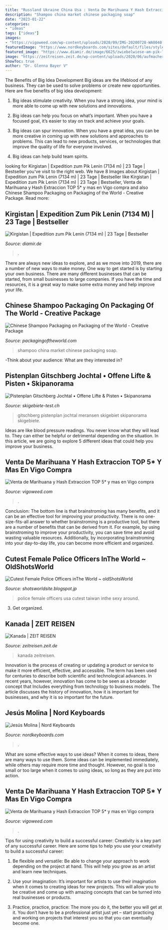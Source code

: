 ```yaml
---
title: "Russland Ukraine China Usa : Venta De Marihuana Y Hash Extraccion Top 5* Y Mas En Vigo Compra"
description: "Shampoo china market chinese packaging soap"
date: "2023-01-22"
categories:
- "ideas"
tags: ["ideas"]
images:
- "https://vigoweed.com/wp-content/uploads/2020/09/IMG-20200728-WA0040.jpg"
featuredImage: "https://www.nordkeyboards.com/sites/default/files/styles/artist-profile-image/public/files/artists/latin-america/JesusMolina.jpg?itok=eSmGEtLi"
featured_image: "https://www.diamir.de/image/6625/zwiebelwiese-am-pik-lenin/1500/1500"
image: "https://zeitreisen.zeit.de/wp-content/uploads/2020/06/aufmacher_kanada.jpg"
ShowToc: true
author: "Dr. Glenna Bayer V"
---
```



The Benefits of Big Idea Development
Big ideas are the lifeblood of any business. They can be used to solve problems or create new opportunities. Here are five benefits of big idea development:
1. Big ideas stimulate creativity. When you have a strong idea, your mind is more able to come up with new solutions and innovations.

2. Big ideas can help you focus on what’s important. When you have a focused goal, it’s easier to stay on track and achieve your goals.

3. Big ideas can spur innovation. When you have a great idea, you can be more creative in coming up with new solutions and approaches to problems. This can lead to new products, services, or technologies that improve the quality of life for everyone involved.

4. Big ideas can help build team spirits.

	

		
looking for Kirgistan | Expedition zum Pik Lenin (7134 m) | 23 Tage | Bestseller you've visit to the right web. We have 8 Images about Kirgistan | Expedition zum Pik Lenin (7134 m) | 23 Tage | Bestseller like Kirgistan | Expedition zum Pik Lenin (7134 m) | 23 Tage | Bestseller, Venta de Marihuana y Hash Extraccion TOP 5* y mas en Vigo compra and also Chinese Shampoo Packaging on Packaging of the World - Creative Package. Read more:
		
    
## Kirgistan | Expedition Zum Pik Lenin (7134 M) | 23 Tage | Bestseller

<img loading=lazy src="https://www.diamir.de/image/6625/zwiebelwiese-am-pik-lenin/1500/1500" onerror="this.onerror=null;this.src='https://tse1.mm.bing.net/th?id=OIP.iyap_abz4ttVE_A5cEh3XwHaF6&amp;pid=15.1';" alt="Kirgistan | Expedition zum Pik Lenin (7134 m) | 23 Tage | Bestseller">

_Source: diamir.de_

>. 

	

There are always new ideas to explore, and as we move into 2019, there are a number of new ways to make money. One way to get started is by starting your own business. There are many different businesses that can be started, from small businesses to large companies. If you have the time and resources, it is a great way to make some extra money and help improve your life.

    
## Chinese Shampoo Packaging On Packaging Of The World - Creative Package

<img loading=lazy src="http://2.bp.blogspot.com/_nieIGWiCsnw/STaF-yCyImI/AAAAAAAACPo/zwuosMbYKF4/s400/tang_wang_shampoo.JPG" onerror="this.onerror=null;this.src='https://tse3.mm.bing.net/th?id=OIP.4HzQtXEfMox4fTyPesUdXwAAAA&amp;pid=15.1';" alt="Chinese Shampoo Packaging on Packaging of the World - Creative Package">

_Source: packagingoftheworld.com_

>shampoo china market chinese packaging soap. 

	

-Think about your audience: What are they interested in?

    
## Pistenplan Gitschberg Jochtal • Offene Lifte &amp; Pisten • Skipanorama

<img loading=lazy src="https://media.skigebiete-test.de/images/ecu/entity/e_skiresort/skigebiet_gitschberg-meransen_n4384-136208-1_l.jpg" onerror="this.onerror=null;this.src='https://tse4.mm.bing.net/th?id=OIP.CV4x1yClg4reJGdKcMROmgHaD5&amp;pid=15.1';" alt="Pistenplan Gitschberg Jochtal • Offene Lifte &amp; Pisten • Skipanorama">

_Source: skigebiete-test.ch_

>gitschberg pistenplan jochtal meransen skigebiet skipanorama skigebiete. 

	

Ideas are like blood pressure readings. You never know what they will lead to. They can either be helpful or detrimental depending on the situation. In this article, we are going to explore 5 different ideas that could help you improve your business.

    
## Venta De Marihuana Y Hash Extraccion TOP 5* Y Mas En Vigo Compra

<img loading=lazy src="https://vigoweed.com/wp-content/uploads/2020/09/IMG-20200728-WA0040.jpg" onerror="this.onerror=null;this.src='https://tse2.mm.bing.net/th?id=OIP.pECiQiyUp9lH-A2BKW5X7QHaJ4&amp;pid=15.1';" alt="Venta de Marihuana y Hash Extraccion TOP 5* y mas en Vigo compra">

_Source: vigoweed.com_

>. 

	

Conclusion: The bottom line is that brainstroming has many benefits, and it can be an effective tool for improving your productivity.
There is no one-size-fits-all answer to whether brainstroming is a productive tool, but there are a number of benefits that can be derived from it. For example, by using brainstroming to improve your productivity, you can save time and avoid wasting valuable resources. Additionally, by incorporating brainstroming into your day-to-day life, you can become more efficient and organized.

    
## Cutest Female Police Officers InThe World ~ OldShotsWorld

<img loading=lazy src="http://2.bp.blogspot.com/_loc3cV0kETU/TRBhYjxMaMI/AAAAAAAAAa0/cT2qD1hWNtY/s1600/sexy-female-police-officers-all-around-the-world28.jpg" onerror="this.onerror=null;this.src='https://tse4.mm.bing.net/th?id=OIP.kgYQjRDR7wAukx_Ci0zFXQHaE7&amp;pid=15.1';" alt="Cutest Female Police Officers inThe World ~ oldShotsWorld">

_Source: shotsworldsite.blogspot.jp_

>police female officers usa cutest taiwan inthe sexy around. 

	

3. Get organized.

    
## Kanada | ZEIT REISEN

<img loading=lazy src="https://zeitreisen.zeit.de/wp-content/uploads/2020/06/aufmacher_kanada.jpg" onerror="this.onerror=null;this.src='https://tse1.mm.bing.net/th?id=OIP.6W0lV9iVO0l1DF7_nztxKQHaDd&amp;pid=15.1';" alt="Kanada | ZEIT REISEN">

_Source: zeitreisen.zeit.de_

>kanada zeitreisen. 

	

Innovation is the process of creating or updating a product or service to make it more efficient, effective, and accessible. The term has been used for centuries to describe both scientific and technological advances. In recent years, however, innovation has come to be seen as a broader concept that Includes everything from technology to business models. The article discusses the history of innovation, how it is important for businesses, and why it is so important for the future.

    
## Jesús Molina | Nord Keyboards

<img loading=lazy src="https://www.nordkeyboards.com/sites/default/files/styles/artist-profile-image/public/files/artists/latin-america/JesusMolina.jpg?itok=eSmGEtLi" onerror="this.onerror=null;this.src='https://tse2.mm.bing.net/th?id=OIP.JvcD2wwkyxYBacSOiaI7yQHaE8&amp;pid=15.1';" alt="Jesús Molina | Nord Keyboards">

_Source: nordkeyboards.com_

>. 

	

What are some effective ways to use ideas?
When it comes to ideas, there are many ways to use them. Some ideas can be implemented immediately, while others may require more time and thought. However, no goal is too small or too large when it comes to using ideas, so long as they are put into action.

    
## Venta De Marihuana Y Hash Extraccion TOP 5* Y Mas En Vigo Compra

<img loading=lazy src="https://vigoweed.com/wp-content/uploads/2020/09/IMG-20200728-WA0040-768x1024.jpg" onerror="this.onerror=null;this.src='https://tse3.mm.bing.net/th?id=OIP.8q9LX4UQxnUPk7Gdj6gLkQHaJ4&amp;pid=15.1';" alt="Venta de Marihuana y Hash Extraccion TOP 5* y mas en Vigo compra">

_Source: vigoweed.com_

>. 

	

Tips for using creativity to build a successful career:
Creativity is a key part of any successful career. Here are some tips to help you use your creativity to build a successful career:
1. Be flexible and versatile: Be able to change your approach to work depending on the project at hand. This will help you grow as an artist and learn new techniques.

2. Use your imagination: It’s important for artists to use their imagination when it comes to creating ideas for new projects. This will allow you to be creative and come up with amazing concepts that can be turned into real businesses or products.

3. Practice, practice, practice: The more you do it, the better you will get at it. You don’t have to be a professional artist just yet – start practicing and working on projects that interest you so that you can eventually become one.


